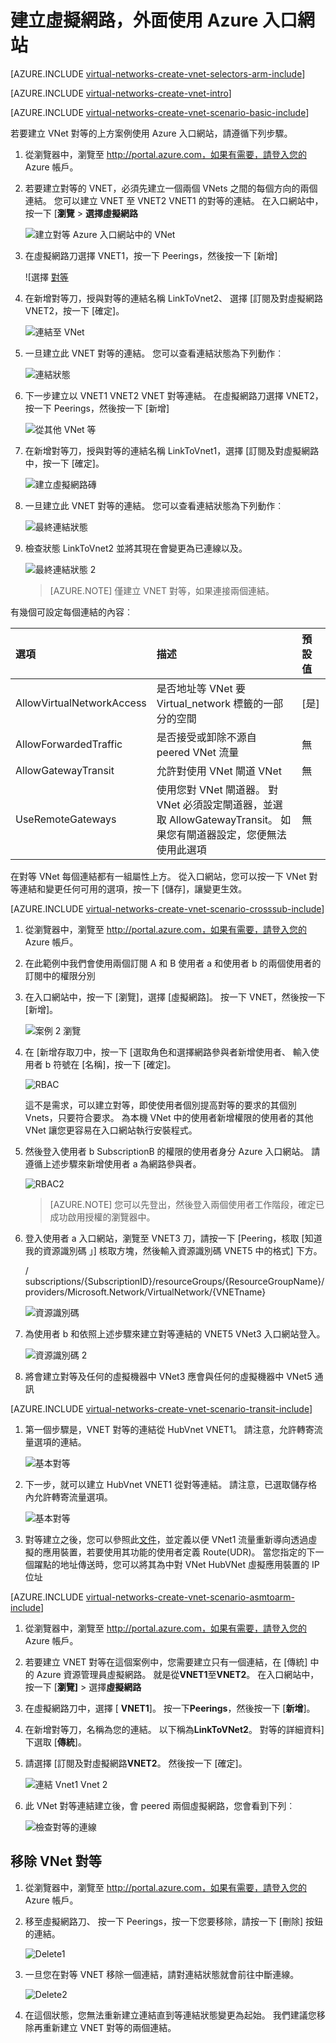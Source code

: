 <properties
   pageTitle="建立 VNet 對等使用 Azure 入口網站 |Microsoft Azure"
   description="瞭解如何建立一個虛擬網路 Azure 入口網站中資源管理員。"
   services="virtual-network"
   documentationCenter=""
   authors="NarayanAnnamalai"
   manager="jefco"
   editor=""
   tags="azure-resource-manager"/>

<tags
   ms.service="virtual-network"
   ms.devlang="na"
   ms.topic="hero-article"
   ms.tgt_pltfrm="na"
   ms.workload="infrastructure-services"
   ms.date="09/14/2016"
   ms.author="narayanannamalai;annahar"/>

# <a name="create-a-virtual-network-peering-using-the-azure-portal"></a>建立虛擬網路，外面使用 Azure 入口網站

[AZURE.INCLUDE [virtual-networks-create-vnet-selectors-arm-include](../../includes/virtual-networks-create-vnetpeering-selectors-arm-include.md)]

[AZURE.INCLUDE [virtual-networks-create-vnet-intro](../../includes/virtual-networks-create-vnetpeering-intro-include.md)]

[AZURE.INCLUDE [virtual-networks-create-vnet-scenario-basic-include](../../includes/virtual-networks-create-vnetpeering-scenario-basic-include.md)]

若要建立 VNet 對等的上方案例使用 Azure 入口網站，請遵循下列步驟。

1. 從瀏覽器中，瀏覽至 http://portal.azure.com，如果有需要，請登入您的 Azure 帳戶。
2. 若要建立對等的 VNET，必須先建立一個兩個 VNets 之間的每個方向的兩個連結。 您可以建立 VNET 至 VNET2 VNET1 的對等的連結。 在入口網站中，按一下 [**瀏覽** > **選擇虛擬網路**

    ![建立對等 Azure 入口網站中的 VNet](./media/virtual-networks-create-vnetpeering-arm-portal/figure01.png)

3. 在虛擬網路刀選擇 VNET1，按一下 Peerings，然後按一下 [新增]

    ![選擇 [對等](./media/virtual-networks-create-vnetpeering-arm-portal/figure02.png)

4. 在新增對等刀，授與對等的連結名稱 LinkToVnet2、 選擇 [訂閱及對虛擬網路 VNET2，按一下 [確定]。

    ![連結至 VNet](./media/virtual-networks-create-vnetpeering-arm-portal/figure03.png)

5. 一旦建立此 VNET 對等的連結。 您可以查看連結狀態為下列動作︰

    ![連結狀態](./media/virtual-networks-create-vnetpeering-arm-portal/figure04.png)

6. 下一步建立以 VNET1 VNET2 VNET 對等連結。 在虛擬網路刀選擇 VNET2，按一下 Peerings，然後按一下 [新增]

    ![從其他 VNet 等](./media/virtual-networks-create-vnetpeering-arm-portal/figure05.png)

7. 在新增對等刀，授與對等的連結名稱 LinkToVnet1，選擇 [訂閱及對虛擬網路中，按一下 [確定]。

    ![建立虛擬網路磚](./media/virtual-networks-create-vnetpeering-arm-portal/figure06.png)

8. 一旦建立此 VNET 對等的連結。 您可以查看連結狀態為下列動作︰

    ![最終連結狀態](./media/virtual-networks-create-vnetpeering-arm-portal/figure07.png)

9. 檢查狀態 LinkToVnet2 並將其現在會變更為已連線以及。  

    ![最終連結狀態 2](./media/virtual-networks-create-vnetpeering-arm-portal/figure08.png)

    > [AZURE.NOTE] 僅建立 VNET 對等，如果連接兩個連結。

有幾個可設定每個連結的內容︰

|選項|描述|預設值|
|:-----|:----------|:------|
|AllowVirtualNetworkAccess|是否地址等 VNet 要 Virtual_network 標籤的一部分的空間|[是]|
|AllowForwardedTraffic|是否接受或卸除不源自 peered VNet 流量|無|
|AllowGatewayTransit|允許對使用 VNet 閘道 VNet|無|
|UseRemoteGateways|使用您對 VNet 閘道器。 對 VNet 必須設定閘道器，並選取 AllowGatewayTransit。 如果您有閘道器設定，您便無法使用此選項|無|

在對等 VNet 每個連結都有一組屬性上方。 從入口網站，您可以按一下 VNet 對等連結和變更任何可用的選項，按一下 [儲存]，讓變更生效。

[AZURE.INCLUDE [virtual-networks-create-vnet-scenario-crosssub-include](../../includes/virtual-networks-create-vnetpeering-scenario-crosssub-include.md)]

1. 從瀏覽器中，瀏覽至 http://portal.azure.com，如果有需要，請登入您的 Azure 帳戶。
2. 在此範例中我們會使用兩個訂閱 A 和 B 使用者 a 和使用者 b 的兩個使用者的訂閱中的權限分別
3. 在入口網站中，按一下 [瀏覽]，選擇 [虛擬網路]。 按一下 VNET，然後按一下 [新增]。

    ![案例 2 瀏覽](./media/virtual-networks-create-vnetpeering-arm-portal/figure09.png)

4. 在 [新增存取刀中，按一下 [選取角色和選擇網路參與者新增使用者、 輸入使用者 b 符號在 [名稱]，按一下 [確定]。

    ![RBAC](./media/virtual-networks-create-vnetpeering-arm-portal/figure10.png)

    這不是需求，可以建立對等，即使使用者個別提高對等的要求的其個別 Vnets，只要符合要求。 為本機 VNet 中的使用者新增權限的使用者的其他 VNet 讓您更容易在入口網站執行安裝程式。

5. 然後登入使用者 b SubscriptionB 的權限的使用者身分 Azure 入口網站。 請遵循上述步驟來新增使用者 a 為網路參與者。

    ![RBAC2](./media/virtual-networks-create-vnetpeering-arm-portal/figure11.png)

    > [AZURE.NOTE] 您可以先登出，然後登入兩個使用者工作階段，確定已成功啟用授權的瀏覽器中。

6. 登入使用者 a 入口網站，瀏覽至 VNET3 刀，請按一下 [Peering，核取 [知道我的資源識別碼 」] 核取方塊，然後輸入資源識別碼 VNET5 中的格式] 下方。

    / subscriptions/{SubscriptionID}/resourceGroups/{ResourceGroupName}/providers/Microsoft.Network/VirtualNetwork/{VNETname}

    ![資源識別碼](./media/virtual-networks-create-vnetpeering-arm-portal/figure12.png)

7. 為使用者 b 和依照上述步驟來建立對等連結的 VNET5 VNet3 入口網站登入。

    ![資源識別碼 2](./media/virtual-networks-create-vnetpeering-arm-portal/figure13.png)

8. 將會建立對等及任何的虛擬機器中 VNet3 應會與任何的虛擬機器中 VNet5 通訊

[AZURE.INCLUDE [virtual-networks-create-vnet-scenario-transit-include](../../includes/virtual-networks-create-vnetpeering-scenario-transit-include.md)]

1. 第一個步驟是，VNET 對等的連結從 HubVnet VNET1。 請注意，允許轉寄流量選項的連結。

    ![基本對等](./media/virtual-networks-create-vnetpeering-arm-portal/figure14.png)

2. 下一步，就可以建立 HubVnet VNET1 從對等連結。 請注意，已選取儲存格內允許轉寄流量選項。

    ![基本對等](./media/virtual-networks-create-vnetpeering-arm-portal/figure15a.png)

3. 對等建立之後，您可以參照此[文件](virtual-network-create-udr-arm-ps.md)，並定義以便 VNet1 流量重新導向透過虛擬的應用裝置，若要使用其功能的使用者定義 Route(UDR)。 當您指定的下一個躍點的地址傳送時，您可以將其為中對 VNet HubVNet 虛擬應用裝置的 IP 位址


[AZURE.INCLUDE [virtual-networks-create-vnet-scenario-asmtoarm-include](../../includes/virtual-networks-create-vnetpeering-scenario-asmtoarm-include.md)]



1. 從瀏覽器中，瀏覽至 http://portal.azure.com，如果有需要，請登入您的 Azure 帳戶。

2. 若要建立 VNET 對等在這個案例中，您需要建立只有一個連結，在 [傳統] 中的 Azure 資源管理員虛擬網路。 就是從**VNET1**至**VNET2**。 在入口網站中，按一下 [**瀏覽]** > 選擇**虛擬網路**

3. 在虛擬網路刀中，選擇 [ **VNET1**]。 按一下**Peerings**，然後按一下 [**新增**]。

4. 在新增對等刀，名稱為您的連結。 以下稱為**LinkToVNet2**。 對等的詳細資料] 下選取 [**傳統**]。

5. 請選擇 [訂閱及對虛擬網路**VNET2**。 然後按一下 [確定]。

    ![連結 Vnet1 Vnet 2](./media/virtual-networks-create-vnetpeering-arm-portal/figure18.png)

6. 此 VNet 對等連結建立後，會 peered 兩個虛擬網路，您會看到下列︰

    ![檢查對等的連線](./media/virtual-networks-create-vnetpeering-arm-portal/figure19.png)


## <a name="remove-vnet-peering"></a>移除 VNet 對等

1.  從瀏覽器中，瀏覽至 http://portal.azure.com，如果有需要，請登入您的 Azure 帳戶。
2.  移至虛擬網路刀、 按一下 Peerings，按一下您要移除，請按一下 [刪除] 按鈕的連結。

    ![Delete1](./media/virtual-networks-create-vnetpeering-arm-portal/figure15.png)

3. 一旦您在對等 VNET 移除一個連結，請對連結狀態就會前往中斷連線。

    ![Delete2](./media/virtual-networks-create-vnetpeering-arm-portal/figure16.png)

4. 在這個狀態，您無法重新建立連結直到等連結狀態變更為起始。 我們建議您移除再重新建立 VNET 對等的兩個連結。
